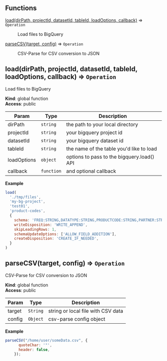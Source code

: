 ## Functions

<dl>
<dt><a href="#load">load(dirPath, projectId, datasetId, tableId, loadOptions, callback)</a> ⇒ <code>Operation</code></dt>
<dd><p>Load files to BigQuery</p>
</dd>
<dt><a href="#parseCSV">parseCSV(target, config)</a> ⇒ <code>Operation</code></dt>
<dd><p>CSV-Parse for CSV conversion to JSON</p>
</dd>
</dl>

<a name="load"></a>

## load(dirPath, projectId, datasetId, tableId, loadOptions, callback) ⇒ <code>Operation</code>
Load files to BigQuery

**Kind**: global function  
**Access**: public  

| Param | Type | Description |
| --- | --- | --- |
| dirPath | <code>string</code> | the path to your local directory |
| projectId | <code>string</code> | your bigquery project id |
| datasetId | <code>string</code> | your bigquery dataset id |
| tableId | <code>string</code> | the name of the table you'd like to load |
| loadOptions | <code>object</code> | options to pass to the bigquery.load() API |
| callback | <code>function</code> | and optional callback |

**Example**  
```js
load(
  './tmp/files',
  'my-bg-project',
  'test01',
  'product-codes',
  {
    schema: 'FREQ:STRING,DATATYPE:STRING,PRODUCTCODE:STRING,PARTNER:STRING',
    writeDisposition: 'WRITE_APPEND',
    skipLeadingRows: 1,
    schemaUpdateOptions: ['ALLOW_FIELD_ADDITION'],
    createDisposition: 'CREATE_IF_NEEDED',
  }
)
```
<a name="parseCSV"></a>

## parseCSV(target, config) ⇒ <code>Operation</code>
CSV-Parse for CSV conversion to JSON

**Kind**: global function  
**Access**: public  

| Param | Type | Description |
| --- | --- | --- |
| target | <code>String</code> | string or local file with CSV data |
| config | <code>Object</code> | csv-parse config object |

**Example**  
```js
parseCSV("/home/user/someData.csv", {
	  quoteChar: '"',
	  header: false,
	});
```
